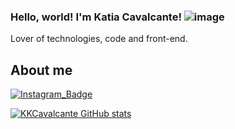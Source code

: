 ### Hello, world! I'm Katia Cavalcante! ![image](https://user-images.githubusercontent.com/92329327/136833548-3f76bfbf-b757-40e1-a7f7-389ce337e1b4.png)

Lover of technologies, code and front-end.
## About me

[![Instagram_Badge](https://img.shields.io/badge/Instagram-E4405F?style=for-the-badge&logo=instagram&logoColor=white&link=https://www.instagram.com/katiakcavalcante/?hl=pt-br)](https://www.instagram.com/katiakcavalcante/?hl=pt-br)


<!--
**KKCavalcante/KKCavalcante** is a ✨ _special_ ✨ repository because its `README.md` (this file) appears on your GitHub profile.

Here are some ideas to get you started:

- 🔭 I’m currently working on ...
- 🌱 I’m currently learning ...
- 👯 I’m looking to collaborate on ...
- 🤔 I’m looking for help with ...
- 💬 Ask me about ...
- 📫 How to reach me: ...
- 😄 Pronouns: ...
- ⚡ Fun fact: ...
-->


[![KKCavalcante GitHub stats](https://github-readme-stats.vercel.app/api?username=KKCavalcante)](https://github.com/KKCavalcante/github-readme-stats)




